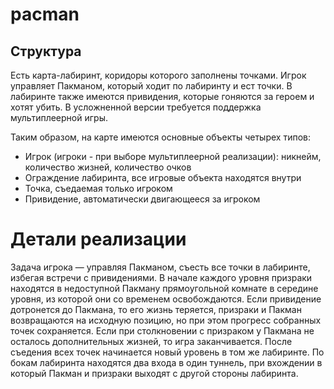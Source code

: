 # pacman
## Струĸтура
Есть карта-лабиринт, коридоры которого заполнены точками. Игрок управляет Пакманом, который ходит по лабиринту и ест точки. В лабиринте также имеются привидения, которые гоняются за героем и хотят убить. В усложненной версии требуется поддержка мультиплеерной игры.

Таким образом, на карте имеются основные объекты четырех типов:
- Игрок (игроки - при выборе мультиплеерной реализации): никнейм, количество жизней, количество очков
- Ограждение лабиринта, все игровые объекта находятся внутри
- Точка, съедаемая только игроком
- Привидение, автоматически двигающееся за игроком

# Детали реализации
Задача игрока — управляя Пакманом, съесть все точки в лабиринте, избегая встречи с привидениями. В начале каждого уровня призраки находятся в недоступной Пакману прямоугольной комнате в середине уровня, из которой они со временем освобождаются. Если привидение дотронется до Пакмана, то его жизнь теряется, призраки и Пакман возвращаются на исходную позицию, но при этом прогресс собранных точек сохраняется. Если при столкновении с призраком у Пакмана не осталось дополнительных жизней, то игра заканчивается. После съедения всех точек начинается новый уровень в том же лабиринте. По бокам лабиринта находятся два входа в один туннель, при вхождении в который Пакман и призраки выходят с другой стороны лабиринта.
